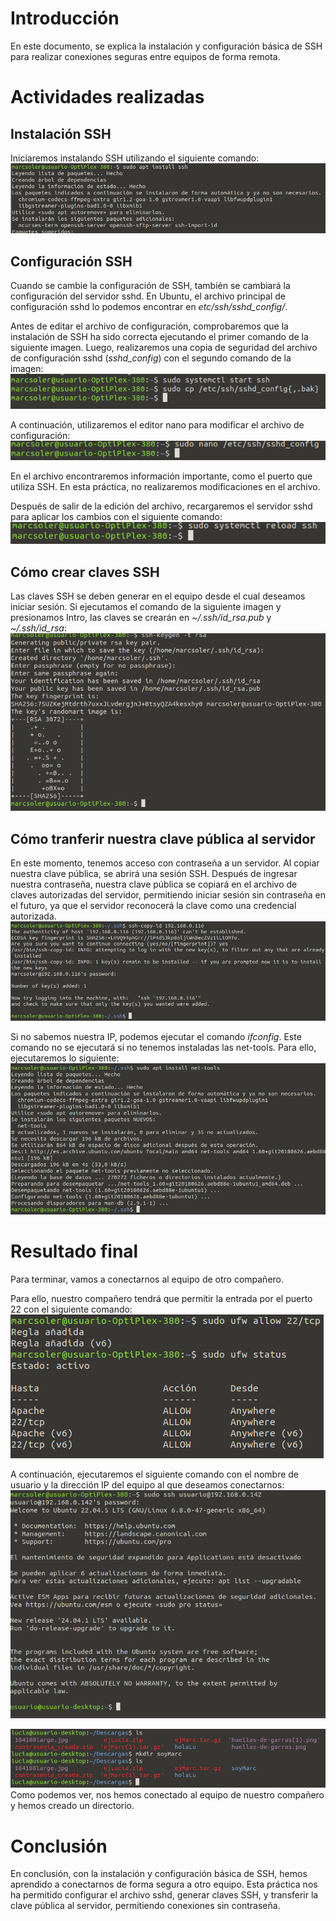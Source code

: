 # Introducción
En este documento, se explica la instalación y configuración básica de SSH para realizar conexiones seguras entre equipos de forma remota.

# Actividades realizadas
## Instalación SSH
Iniciaremos instalando SSH utilizando el siguiente comando:
![UD4: Trabajo en remoto"/imagenes/cap1.png](https://raw.githubusercontent.com/Suli427/portfolioDAW/refs/heads/main/UD4%3A%20Trabajo%20en%20remoto/imagenes/cap1.png)

## Configuración SSH
Cuando se cambie la configuración de SSH, también se cambiará la configuración del servidor sshd. En Ubuntu, el archivo principal de configuración sshd lo podemos encontrar en *etc/ssh/sshd_config/*.

Antes de editar el archivo de configuración, comprobaremos que la instalación de SSH ha sido correcta ejecutando el primer comando de la siguiente imagen. Luego, realizaremos una copia de seguridad del archivo de configuración sshd (*sshd_config*) con el segundo comando de la imagen:  
![UD4: Trabajo en remoto"/imagenes/cap2.png](https://raw.githubusercontent.com/Suli427/portfolioDAW/refs/heads/main/UD4%3A%20Trabajo%20en%20remoto/imagenes/cap2.png)

A continuación, utilizaremos el editor nano para modificar el archivo de configuración:
![UD4: Trabajo en remoto"/imagenes/cap3.png](https://raw.githubusercontent.com/Suli427/portfolioDAW/refs/heads/main/UD4%3A%20Trabajo%20en%20remoto/imagenes/cap3.png)

En el archivo encontraremos información importante, como el puerto que utiliza SSH. En esta práctica, no realizaremos modificaciones en el archivo.

Después de salir de la edición del archivo, recargaremos el servidor sshd para aplicar los cambios con el siguiente comando:
![UD4: Trabajo en remoto"/imagenes/cap4.png](https://raw.githubusercontent.com/Suli427/portfolioDAW/refs/heads/main/UD4%3A%20Trabajo%20en%20remoto/imagenes/cap4.png)

## Cómo crear claves SSH
Las claves SSH se deben generar en el equipo desde el cual deseamos iniciar sesión. Si ejecutamos el comando de la siguiente imagen y presionamos Intro, las claves se crearán en *~/.ssh/id_rsa.pub* y *~/.ssh/id_rsa*:
![UD4: Trabajo en remoto"/imagenes/cap5.png](https://raw.githubusercontent.com/Suli427/portfolioDAW/refs/heads/main/UD4%3A%20Trabajo%20en%20remoto/imagenes/cap5.png)

## Cómo tranferir nuestra clave pública al servidor
En este momento, tenemos acceso con contraseña a un servidor. Al copiar nuestra clave pública, se abrirá una sesión SSH. Después de ingresar nuestra contraseña, nuestra clave pública se copiará en el archivo de claves autorizadas del servidor, permitiendo iniciar sesión sin contraseña en el futuro, ya que el servidor reconocerá la clave como una credencial autorizada.
![UD4: Trabajo en remoto"/imagenes/cap7.png](https://raw.githubusercontent.com/Suli427/portfolioDAW/refs/heads/main/UD4%3A%20Trabajo%20en%20remoto/imagenes/cap7.png)

Si no sabemos nuestra IP, podemos ejecutar el comando *ifconfig*. Este comando no se ejecutará si no tenemos instaladas las net-tools. Para ello, ejecutaremos lo siguiente:
![UD4: Trabajo en remoto"/imagenes/cap6.png](https://raw.githubusercontent.com/Suli427/portfolioDAW/refs/heads/main/UD4%3A%20Trabajo%20en%20remoto/imagenes/cap6.png)



# Resultado final
Para terminar, vamos a conectarnos al equipo de otro compañero.

Para ello, nuestro compañero tendrá que permitir la entrada por el puerto 22 con el siguiente comando:
![UD4: Trabajo en remoto"/imagenes/cap9.png](https://raw.githubusercontent.com/Suli427/portfolioDAW/refs/heads/main/UD4%3A%20Trabajo%20en%20remoto/imagenes/cap9.png)  

A continuación, ejecutaremos el siguiente comando con el nombre de usuario y la dirección IP del equipo al que deseamos conectarnos:
![UD4: Trabajo en remoto"/imagenes/cap10.png](https://raw.githubusercontent.com/Suli427/portfolioDAW/refs/heads/main/UD4%3A%20Trabajo%20en%20remoto/imagenes/cap10.png)

![UD4: Trabajo en remoto"/imagenes/cap11.png](https://raw.githubusercontent.com/Suli427/portfolioDAW/refs/heads/main/UD4%3A%20Trabajo%20en%20remoto/imagenes/cap11.png)
Como podemos ver, nos hemos conectado al equipo de nuestro compañero y hemos creado un directorio.

# Conclusión
En conclusión, con la instalación y configuración básica de SSH, hemos aprendido a conectarnos de forma segura a otro equipo. Esta práctica nos ha permitido configurar el archivo sshd, generar claves SSH, y transferir la clave pública al servidor, permitiendo conexiones sin contraseña.
